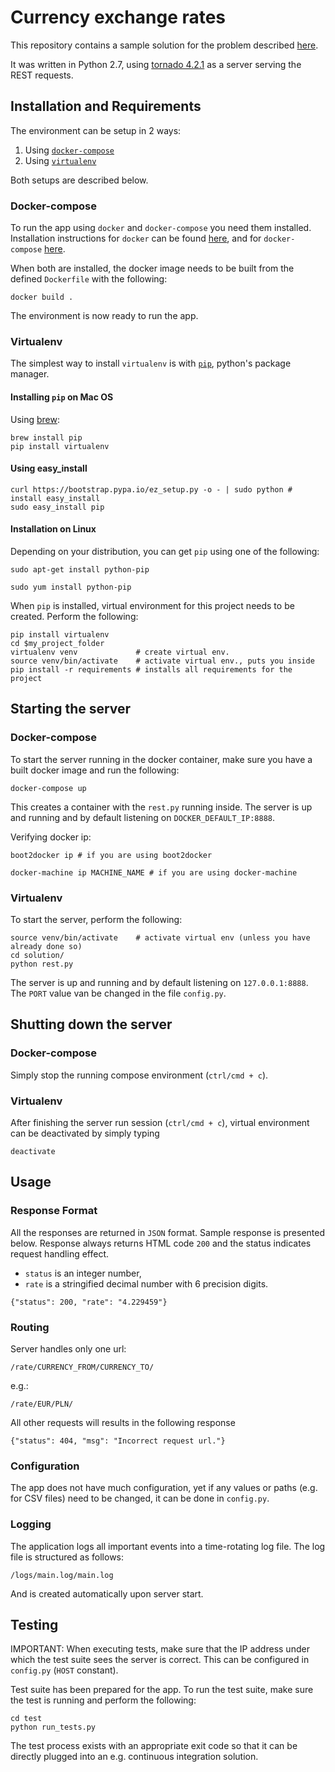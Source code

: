 # Currency exchange rates

This repository contains a sample solution for the problem described [here](https://github.com/haren/developer/tree/master/specification-3).

It was written in Python 2.7, using [tornado 4.2.1](http://www.tornadoweb.org/en/stable/) as a server serving the REST requests.

## Installation and Requirements
The environment can be setup in 2 ways:

1. Using [`docker-compose`](https://docs.docker.com/compose/)
2. Using [`virtualenv`](http://docs.python-guide.org/en/latest/dev/virtualenvs/)

Both setups are described below.

### Docker-compose

To run the app using `docker` and `docker-compose` you need them installed. Installation instructions for `docker` can be found [here](http://docs.docker.com/engine/installation/), and for `docker-compose` [here](https://docs.docker.com/compose/install/).

When both are installed, the docker image needs to be built from the defined `Dockerfile` with the following:
```
docker build .
```

The environment is now ready to run the app.

### Virtualenv

The simplest way to install `virtualenv` is with [`pip`](https://pypi.python.org/pypi/pip), python's package manager.

#### Installing `pip` on Mac OS
Using [brew](http://brew.sh/):
```
brew install pip
pip install virtualenv
```
#### Using easy_install
```
curl https://bootstrap.pypa.io/ez_setup.py -o - | sudo python # install easy_install
sudo easy_install pip
```

#### Installation on Linux
Depending on your distribution, you can get `pip` using one of the following:
```
sudo apt-get install python-pip

sudo yum install python-pip
```
When `pip` is installed, virtual environment for this project needs to be created. Perform the following:
```
pip install virtualenv
cd $my_project_folder
virtualenv venv             # create virtual env. 
source venv/bin/activate    # activate virtual env., puts you inside
pip install -r requirements # installs all requirements for the project
```

## Starting the server

### Docker-compose
To start the server running in the docker container, make sure you have a built docker image and run the following:
```
docker-compose up
```
This creates a container with the `rest.py` running inside. The server is up and running and by default listening on `DOCKER_DEFAULT_IP:8888`. 

Verifying docker ip:
```
boot2docker ip # if you are using boot2docker
```
```
docker-machine ip MACHINE_NAME # if you are using docker-machine
```

### Virtualenv

To start the server, perform the following:
```
source venv/bin/activate    # activate virtual env (unless you have already done so)
cd solution/
python rest.py
```

The server is up and running and by default listening on `127.0.0.1:8888`. The `PORT` value van be changed in the file `config.py`.

## Shutting down the server

### Docker-compose
Simply stop the running compose environment (`ctrl/cmd + c`).

### Virtualenv
After finishing the server run session (`ctrl/cmd + c`), virtual environment can be deactivated by simply typing
```
deactivate
```

## Usage

### Response Format

All the responses are returned in `JSON` format. Sample response is presented below. Response always returns HTML code `200` and the status indicates request handling effect.

 - `status` is an integer number,
 - `rate` is a stringified decimal number with 6 precision digits.
```
{"status": 200, "rate": "4.229459"}
```

### Routing

Server handles only one url:
```
/rate/CURRENCY_FROM/CURRENCY_TO/
```
e.g.:
```
/rate/EUR/PLN/
```

All other requests will results in the following response

```
{"status": 404, "msg": "Incorrect request url."}
```

### Configuration

The app does not have much configuration, yet if any values or paths (e.g. for CSV files) need to be changed, it can be done in `config.py`.

### Logging

The application logs all important events into a time-rotating log file. The log file is structured as follows:
```
/logs/main.log/main.log
```
And is created automatically upon server start.

## Testing

IMPORTANT: When executing tests, make sure that the IP address under which the test suite sees the server is correct. This can be configured in `config.py` (`HOST` constant).

Test suite has been prepared for the app. To run the test suite, make sure the test is running and perform the following:

```
cd test
python run_tests.py
```

The test process exists with an appropriate exit code so that it can be directly plugged into an e.g. continuous integration solution.
